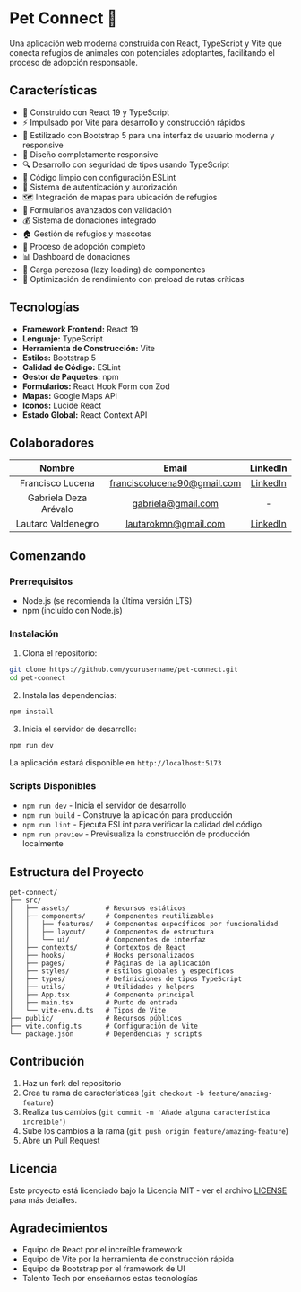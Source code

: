# Pet Connect 🐾

Una aplicación web moderna construida con React, TypeScript y Vite que conecta refugios de animales con potenciales adoptantes, facilitando el proceso de adopción responsable.

## Características

- 🚀 Construido con React 19 y TypeScript
- ⚡ Impulsado por Vite para desarrollo y construcción rápidos
- 🎨 Estilizado con Bootstrap 5 para una interfaz de usuario moderna y responsive
- 📱 Diseño completamente responsive
- 🔍 Desarrollo con seguridad de tipos usando TypeScript
- 🧹 Código limpio con configuración ESLint
- 🔐 Sistema de autenticación y autorización
- 🗺️ Integración de mapas para ubicación de refugios
- 📝 Formularios avanzados con validación
- 💰 Sistema de donaciones integrado
- 🏠 Gestión de refugios y mascotas
- 🐾 Proceso de adopción completo
- 📊 Dashboard de donaciones
- 🔄 Carga perezosa (lazy loading) de componentes
- 🎯 Optimización de rendimiento con preload de rutas críticas

## Tecnologías

- **Framework Frontend:** React 19
- **Lenguaje:** TypeScript
- **Herramienta de Construcción:** Vite
- **Estilos:** Bootstrap 5
- **Calidad de Código:** ESLint
- **Gestor de Paquetes:** npm
- **Formularios:** React Hook Form con Zod
- **Mapas:** Google Maps API
- **Iconos:** Lucide React
- **Estado Global:** React Context API

## Colaboradores

| Nombre | Email | LinkedIn |
|:------:|:-----:|:--------:|
| Francisco Lucena | franciscolucena90@gmail.com | [LinkedIn](https://www.linkedin.com/in/franciscoivanlucena/) |
| Gabriela Deza Arévalo | gabriela@gmail.com | - |
| Lautaro Valdenegro | lautarokmn@gmail.com | [LinkedIn](https://www.linkedin.com/in/lautaro-valdenegro-5bb8ab2b5/) |

## Comenzando

### Prerrequisitos

- Node.js (se recomienda la última versión LTS)
- npm (incluido con Node.js)

### Instalación

1. Clona el repositorio:
```bash
git clone https://github.com/yourusername/pet-connect.git
cd pet-connect
```

2. Instala las dependencias:
```bash
npm install
```

3. Inicia el servidor de desarrollo:
```bash
npm run dev
```

La aplicación estará disponible en `http://localhost:5173`

### Scripts Disponibles

- `npm run dev` - Inicia el servidor de desarrollo
- `npm run build` - Construye la aplicación para producción
- `npm run lint` - Ejecuta ESLint para verificar la calidad del código
- `npm run preview` - Previsualiza la construcción de producción localmente

## Estructura del Proyecto

```
pet-connect/
├── src/
│   ├── assets/         # Recursos estáticos
│   ├── components/     # Componentes reutilizables
│   │   ├── features/   # Componentes específicos por funcionalidad
│   │   ├── layout/     # Componentes de estructura
│   │   └── ui/         # Componentes de interfaz
│   ├── contexts/       # Contextos de React
│   ├── hooks/          # Hooks personalizados
│   ├── pages/          # Páginas de la aplicación
│   ├── styles/         # Estilos globales y específicos
│   ├── types/          # Definiciones de tipos TypeScript
│   ├── utils/          # Utilidades y helpers
│   ├── App.tsx         # Componente principal
│   ├── main.tsx        # Punto de entrada
│   └── vite-env.d.ts   # Tipos de Vite
├── public/             # Recursos públicos
├── vite.config.ts      # Configuración de Vite
└── package.json        # Dependencias y scripts
```

## Contribución

1. Haz un fork del repositorio
2. Crea tu rama de características (`git checkout -b feature/amazing-feature`)
3. Realiza tus cambios (`git commit -m 'Añade alguna característica increíble'`)
4. Sube los cambios a la rama (`git push origin feature/amazing-feature`)
5. Abre un Pull Request

## Licencia

Este proyecto está licenciado bajo la Licencia MIT - ver el archivo [LICENSE](LICENSE) para más detalles.

## Agradecimientos

- Equipo de React por el increíble framework
- Equipo de Vite por la herramienta de construcción rápida
- Equipo de Bootstrap por el framework de UI
- Talento Tech por enseñarnos estas tecnologías
